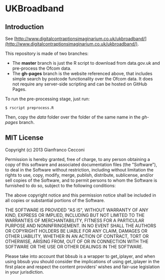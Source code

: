 # UKBroadband

## Introduction
See [http://www.digitalcontraptionsimaginarium.co.uk/ukbroadband/](http://www.digitalcontraptionsimaginarium.co.uk/ukbroadband/).

This repository is made of two branches:
- The **master** branch is just the R script to download from data.gov.uk and pre-process the Ofcom data.
- The **gh-pages** branch is the website referenced above, that includes simple search by postcode functionality over the Ofcom data. It does not require any server-side scripting and can be hosted on GitHub Pages.

To run the pre-processing stage, just run:

	$ rscript preprocess.R 

Then, copy the _data_ folder over the folder of the same name in the _gh-pages_ branch.

## MIT License
Copyright (c) 2013 Gianfranco Cecconi

Permission is hereby granted, free of charge, to any person obtaining a copy of this software and associated documentation files (the "Software"), to deal in the Software without restriction, including without limitation the rights to use, copy, modify, merge, publish, distribute, sublicense, and/or sell copies of the Software, and to permit persons to whom the Software is furnished to do so, subject to the following conditions:

The above copyright notice and this permission notice shall be included in all copies or substantial portions of the Software.

THE SOFTWARE IS PROVIDED "AS IS", WITHOUT WARRANTY OF ANY KIND, EXPRESS OR IMPLIED, INCLUDING BUT NOT LIMITED TO THE WARRANTIES OF MERCHANTABILITY, FITNESS FOR A PARTICULAR PURPOSE AND NONINFRINGEMENT. IN NO EVENT SHALL THE AUTHORS OR COPYRIGHT HOLDERS BE LIABLE FOR ANY CLAIM, DAMAGES OR OTHER LIABILITY, WHETHER IN AN ACTION OF CONTRACT, TORT OR OTHERWISE, ARISING FROM, OUT OF OR IN CONNECTION WITH THE SOFTWARE OR THE USE OR OTHER DEALINGS IN THE SOFTWARE.

Please take into account that bbsub is a wrapper to get_iplayer, and when using bbsub you should consider the implications of using get_iplayer in the first place and respect the content providers’ wishes and fair-use legislation in your jurisdiction.
